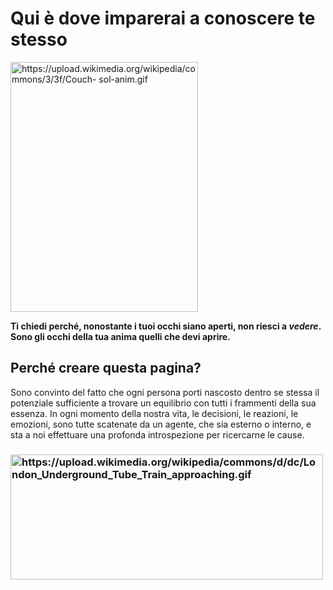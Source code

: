<h1> Qui è dove imparerai a conoscere te stesso </h1>

<img src="https://upload.wikimedia.org/wikipedia/commons/3/3f/Couch-sol-anim.gif" 
alt="https://upload.wikimedia.org/wikipedia/commons/3/3f/Couch-                                                                         
sol-anim.gif" height="400" width="300"> 
                                                                 
<p><strong>Ti chiedi perché, nonostante i tuoi occhi siano aperti, non riesci a <em>vedere</em>. Sono gli occhi della tua anima quelli che devi aprire.</strong></p>

<h2> Perché creare questa pagina? </h2>

<p> Sono convinto del fatto che ogni persona porti nascosto dentro se stessa il potenziale sufficiente a trovare un equilibrio con tutti i 
  frammenti della sua essenza. In ogni momento della nostra vita, le decisioni, le reazioni, le emozioni, sono tutte scatenate da un       
  agente, che sia esterno o interno, e sta a noi effettuare una profonda introspezione per ricercarne le cause. </p>
  
  <h3>

<img src="https://upload.wikimedia.org/wikipedia/commons/d/dc/London_Underground_Tube_Train_approaching.gif" alt="https://upload.wikimedia.org/wikipedia/commons/d/dc/London_Underground_Tube_Train_approaching.gif" height="200" width="500">
